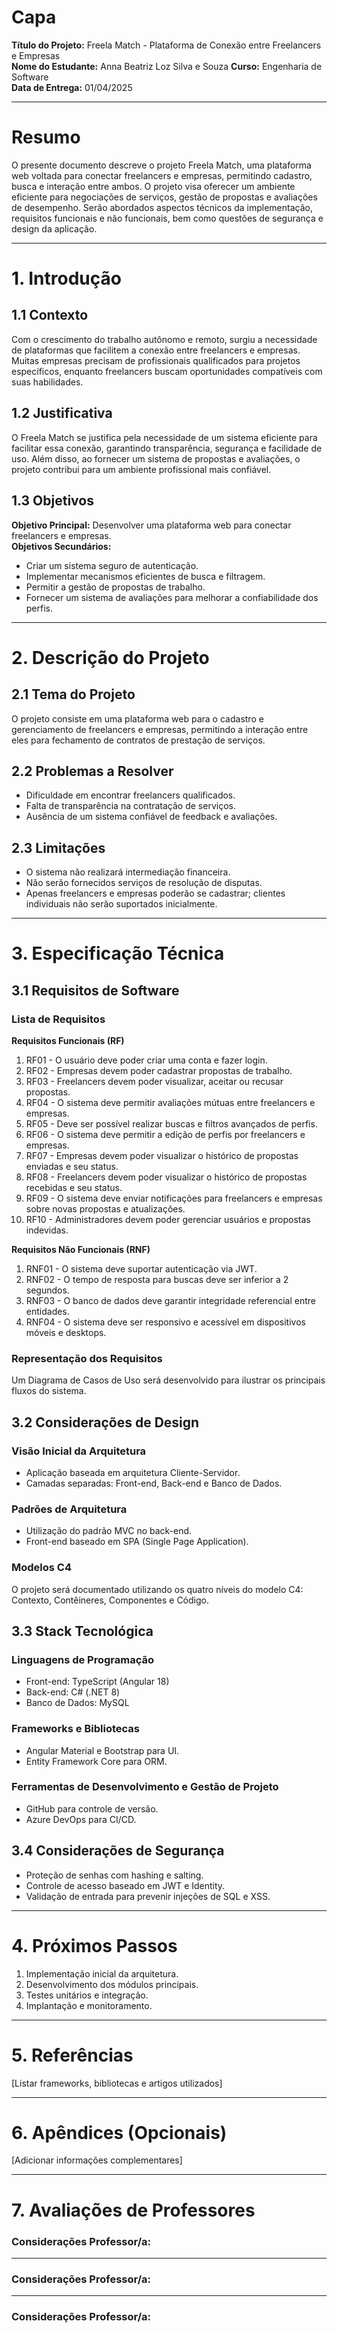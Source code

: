 # Capa

**Título do Projeto:** Freela Match - Plataforma de Conexão entre Freelancers e Empresas  
**Nome do Estudante:** Anna Beatriz Loz Silva e Souza 
**Curso:** Engenharia de Software  
**Data de Entrega:** 01/04/2025  

---

# Resumo

O presente documento descreve o projeto Freela Match, uma plataforma web voltada para conectar freelancers e empresas, permitindo cadastro, busca e interação entre ambos. O projeto visa oferecer um ambiente eficiente para negociações de serviços, gestão de propostas e avaliações de desempenho. Serão abordados aspectos técnicos da implementação, requisitos funcionais e não funcionais, bem como questões de segurança e design da aplicação.

---

# 1. Introdução

## 1.1 Contexto

Com o crescimento do trabalho autônomo e remoto, surgiu a necessidade de plataformas que facilitem a conexão entre freelancers e empresas. Muitas empresas precisam de profissionais qualificados para projetos específicos, enquanto freelancers buscam oportunidades compatíveis com suas habilidades.

## 1.2 Justificativa

O Freela Match se justifica pela necessidade de um sistema eficiente para facilitar essa conexão, garantindo transparência, segurança e facilidade de uso. Além disso, ao fornecer um sistema de propostas e avaliações, o projeto contribui para um ambiente profissional mais confiável.

## 1.3 Objetivos

**Objetivo Principal:** Desenvolver uma plataforma web para conectar freelancers e empresas.  
**Objetivos Secundários:**  
- Criar um sistema seguro de autenticação.  
- Implementar mecanismos eficientes de busca e filtragem.  
- Permitir a gestão de propostas de trabalho.  
- Fornecer um sistema de avaliações para melhorar a confiabilidade dos perfis.

---

# 2. Descrição do Projeto

## 2.1 Tema do Projeto

O projeto consiste em uma plataforma web para o cadastro e gerenciamento de freelancers e empresas, permitindo a interação entre eles para fechamento de contratos de prestação de serviços.

## 2.2 Problemas a Resolver

- Dificuldade em encontrar freelancers qualificados.
- Falta de transparência na contratação de serviços.
- Ausência de um sistema confiável de feedback e avaliações.

## 2.3 Limitações

- O sistema não realizará intermediação financeira.
- Não serão fornecidos serviços de resolução de disputas.
- Apenas freelancers e empresas poderão se cadastrar; clientes individuais não serão suportados inicialmente.

---

# 3. Especificação Técnica

## 3.1 Requisitos de Software

### Lista de Requisitos

**Requisitos Funcionais (RF)**
1. RF01 - O usuário deve poder criar uma conta e fazer login.
2. RF02 - Empresas devem poder cadastrar propostas de trabalho.
3. RF03 - Freelancers devem poder visualizar, aceitar ou recusar propostas.
4. RF04 - O sistema deve permitir avaliações mútuas entre freelancers e empresas.
5. RF05 - Deve ser possível realizar buscas e filtros avançados de perfis.
6. RF06 - O sistema deve permitir a edição de perfis por freelancers e empresas.
7. RF07 - Empresas devem poder visualizar o histórico de propostas enviadas e seu status.
8. RF08 - Freelancers devem poder visualizar o histórico de propostas recebidas e seu status.
9. RF09 - O sistema deve enviar notificações para freelancers e empresas sobre novas propostas e atualizações.
10. RF10 - Administradores devem poder gerenciar usuários e propostas indevidas.

**Requisitos Não Funcionais (RNF)**
1. RNF01 - O sistema deve suportar autenticação via JWT.
2. RNF02 - O tempo de resposta para buscas deve ser inferior a 2 segundos.
3. RNF03 - O banco de dados deve garantir integridade referencial entre entidades.
4. RNF04 - O sistema deve ser responsivo e acessível em dispositivos móveis e desktops.

### Representação dos Requisitos

Um Diagrama de Casos de Uso será desenvolvido para ilustrar os principais fluxos do sistema.

## 3.2 Considerações de Design

### Visão Inicial da Arquitetura

- Aplicação baseada em arquitetura Cliente-Servidor.
- Camadas separadas: Front-end, Back-end e Banco de Dados.

### Padrões de Arquitetura

- Utilização do padrão MVC no back-end.
- Front-end baseado em SPA (Single Page Application).

### Modelos C4

O projeto será documentado utilizando os quatro níveis do modelo C4: Contexto, Contêineres, Componentes e Código.

## 3.3 Stack Tecnológica

### Linguagens de Programação
- Front-end: TypeScript (Angular 18)
- Back-end: C# (.NET 8)
- Banco de Dados: MySQL

### Frameworks e Bibliotecas
- Angular Material e Bootstrap para UI.
- Entity Framework Core para ORM.

### Ferramentas de Desenvolvimento e Gestão de Projeto
- GitHub para controle de versão.
- Azure DevOps para CI/CD.

## 3.4 Considerações de Segurança

- Proteção de senhas com hashing e salting.
- Controle de acesso baseado em JWT e Identity.
- Validação de entrada para prevenir injeções de SQL e XSS.

---

# 4. Próximos Passos

1. Implementação inicial da arquitetura.
2. Desenvolvimento dos módulos principais.
3. Testes unitários e integração.
4. Implantação e monitoramento.

---

# 5. Referências

[Listar frameworks, bibliotecas e artigos utilizados]

---

# 6. Apêndices (Opcionais)

[Adicionar informações complementares]

---

# 7. Avaliações de Professores

### Considerações Professor/a:

---

### Considerações Professor/a:

---

### Considerações Professor/a:
```

